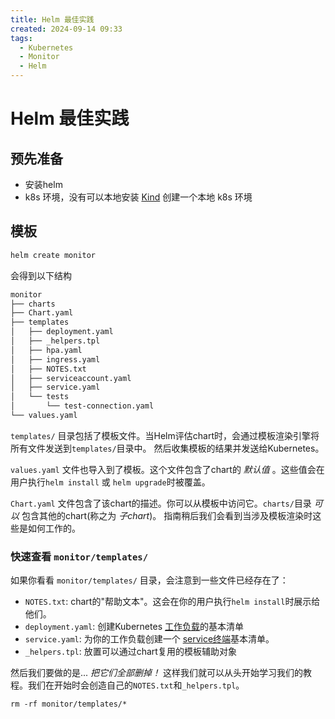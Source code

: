 ```yaml
---
title: Helm 最佳实践
created: 2024-09-14 09:33
tags:
  - Kubernetes
  - Monitor
  - Helm
---
```


<!-- markdownlint-disable MD025 -->

# Helm 最佳实践

## 预先准备

- 安装helm
- k8s 环境，没有可以本地安装 [Kind](Kind.md) 创建一个本地 k8s 环境

## 模板

```bash
helm create monitor
```

会得到以下结构

```bash
monitor
├── charts
├── Chart.yaml
├── templates
│   ├── deployment.yaml
│   ├── _helpers.tpl
│   ├── hpa.yaml
│   ├── ingress.yaml
│   ├── NOTES.txt
│   ├── serviceaccount.yaml
│   ├── service.yaml
│   └── tests
│       └── test-connection.yaml
└── values.yaml
```

`templates/` 目录包括了模板文件。当Helm评估chart时，会通过模板渲染引擎将所有文件发送到`templates/`目录中。 然后收集模板的结果并发送给Kubernetes。

`values.yaml` 文件也导入到了模板。这个文件包含了chart的 _默认值_ 。这些值会在用户执行`helm install` 或 `helm upgrade`时被覆盖。

`Chart.yaml` 文件包含了该chart的描述。你可以从模板中访问它。`charts/`目录 _可以_ 包含其他的chart(称之为 _子chart_)。 指南稍后我们会看到当涉及模板渲染时这些是如何工作的。

### 快速查看 `monitor/templates/`

如果你看看 `monitor/templates/` 目录，会注意到一些文件已经存在了：

- `NOTES.txt`: chart的"帮助文本"。这会在你的用户执行`helm install`时展示给他们。
- `deployment.yaml`: 创建Kubernetes [工作负载](https://kubernetes.io/docs/user-guide/deployments/)的基本清单
- `service.yaml`: 为你的工作负载创建一个 [service终端](https://kubernetes.io/docs/user-guide/services/)基本清单。
- `_helpers.tpl`: 放置可以通过chart复用的模板辅助对象

然后我们要做的是... _把它们全部删掉！_ 这样我们就可以从头开始学习我们的教程。我们在开始时会创造自己的`NOTES.txt`和`_helpers.tpl`。

```console
rm -rf monitor/templates/*
```
